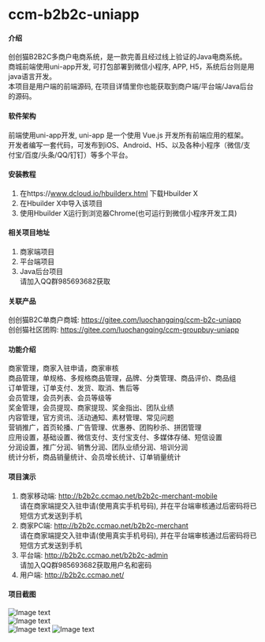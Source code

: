 # ccm-b2b2c-uniapp

#### 介绍
创创猫B2B2C多商户电商系统，是一款完善且经过线上验证的Java电商系统。  
商城前端使用uni-app开发, 可打包部署到微信小程序, APP, H5，系统后台则是用java语言开发。   
本项目是用户端的前端源码, 在项目详情里你也能获取到商户端/平台端/Java后台的源码。  

#### 软件架构

前端使用uni-app开发, uni-app 是一个使用 Vue.js 开发所有前端应用的框架。  
开发者编写一套代码，可发布到iOS、Android、H5、以及各种小程序（微信/支付宝/百度/头条/QQ/钉钉）等多个平台。  


#### 安装教程

1.  在https://www.dcloud.io/hbuilderx.html 下载Hbuilder X  
2.  在Hbuilder X中导入该项目  
3.  使用Hbuilder X运行到浏览器Chrome(也可运行到微信小程序开发工具)  

#### 相关项目地址

1.  商家端项目  
2.  平台端项目  
3.  Java后台项目  
请加入QQ群985693682获取

#### 关联产品
创创猫B2C单商户商城: https://gitee.com/luochangqing/ccm-b2c-uniapp  
创创猫社区团购: https://gitee.com/luochangqing/ccm-groupbuy-uniapp  

#### 功能介绍

商家管理，商家入驻申请，商家审核  
商品管理，单规格、多规格商品管理，品牌、分类管理、商品评价、商品组  
订单管理，订单支付、发货、取消、售后等  
会员管理，会员列表、会员等级等  
奖金管理，会员提现、商家提现、奖金指出、团队业绩  
内容管理，官方资讯、活动通知、素材管理、常见问题  
营销推广，首页轮播、广告管理、优惠券、团购秒杀、拼团管理  
应用设置，基础设置、微信支付、支付宝支付、多媒体存储、短信设置  
分润设置，推广分润、销售分润、团队业绩分润、培训分润  
统计分析，商品销量统计、会员增长统计、订单销量统计  


#### 项目演示

1.  商家移动端: http://b2b2c.ccmao.net/b2b2c-merchant-mobile  
	请在商家端提交入驻申请(使用真实手机号码), 并在平台端审核通过后密码将已短信方式发送到手机  
2.  商家PC端: http://b2b2c.ccmao.net/b2b2c-merchant  
	请在商家端提交入驻申请(使用真实手机号码), 并在平台端审核通过后密码将已短信方式发送到手机  
3.  平台端: http://b2b2c.ccmao.net/b2b2c-admin  
	请加入QQ群985693682获取用户名和密码  
4.  用户端: http://b2b2c.ccmao.net/

#### 项目截图

![Image text](https://ccmao-b2c.oss-cn-shenzhen.aliyuncs.com/b2b2c-app.png)  
![Image text](https://ccmao-b2c.oss-cn-shenzhen.aliyuncs.com/b2b2c-pc-1.png)  
![Image text](https://ccmao-b2c.oss-cn-shenzhen.aliyuncs.com/b2b2c-pc-2.png)
![Image text](https://ccmao-b2c.oss-cn-shenzhen.aliyuncs.com/b2b2c-pc-3.png)
